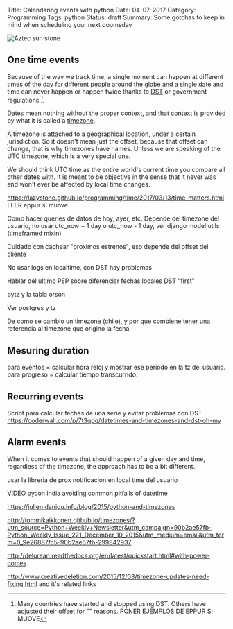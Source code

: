 Title: Calendaring events with python 
Date: 04-07-2017
Category: Programming
Tags: python
Status: draft
Summary: Some gotchas to keep in mind when scheduling your next doomsday


![Aztec sun stone](/images/aztec-calendar.png "Aztec sun stone")


## One time events

Because of the way we track time, a single moment can happen at different times
of the day for different people around the globe and a single date and time can
never happen or happen twice thanks to [DST][1] or government regulations [^1].

Dates mean nothing without the proper context, and that context is provided by
what it is called a [timezone][2].

A timezone is attached to a geographical location, under a certain
jurisdiction. So it doesn't mean just the offset, because that offset can
change, that is why timezones have names. Unless we are speaking of the UTC
timezone, which is a very special one.

We should think UTC time as the entire world's current time you compare all
other dates with. It is meant to be objective in the sense that it never was
and won't ever be affected by local time changes.

https://lazystone.github.io/programming/time/2017/03/13/time-matters.html
LEER eppur si muove



Como hacer queries de datos de hoy, ayer, etc. Depende del timezone del usuario, no usar utc_now + 1 day o utc_now - 1 day,
ver django model utils (timeframed mixin)

Cuidado con cachear "proximos estrenos", eso depende del offset del cliente

No usar logs en localtime, con DST hay problemas

Hablar del ultimo PEP sobre diferenciar fechas locales DST "first"

pytz y la tabla orson 

Ver postgres y tz

De como se cambio un timezone (chile), y por que combiene tener una referencia al timezone que origino la fecha


## Mesuring duration
para eventos = calcular hora reloj y mostrar ese periodo en la tz del usuario.
para progreso = calcular tiempo transcurrido.


## Recurring events
Script para calcular fechas de una serie y evitar problemas con DST 
https://coderwall.com/p/7t3qdq/datetimes-and-timezones-and-dst-oh-my

## Alarm events
When it comes to events that should happen of a given day and time, regardless
of the timezone, the approach has to be a bit different.

usar la libreria de prox notificacion en local time del usuario


VIDEO pycon india avoiding common pitfalls of datetime

https://julien.danjou.info/blog/2015/python-and-timezones

http://tommikaikkonen.github.io/timezones/?utm_source=Python+Weekly+Newsletter&utm_campaign=90b2ae57fb-Python_Weekly_Issue_221_December_10_2015&utm_medium=email&utm_term=0_9e26887fc5-90b2ae57fb-299842937

http://delorean.readthedocs.org/en/latest/quickstart.html#with-power-comes

http://www.creativedeletion.com/2015/12/03/timezone-updates-need-fixing.html and it's related links

[^1]: Many countries have started and stopped using DST. Others have adjusted their offset for "" reasons. 
      PONER EJEMPLOS DE EPPUR SI MUOVE
[^2]: If you see a date formatted like `yyyy-mm-ddThh:mm:ss-03:00`, it means that it's offset is UTC-3
      but it also means that to convert it to UTC you have to make that `-03:00` part a `+00:00`, so in
      this case you have to add three hours to the date for it to be in UTC.

[1]: https://en.wikipedia.org/wiki/Daylight_saving_time "Daylight Saving Time"
[2]: https://en.wikipedia.org/wiki/Tz_database "Olson Database"
